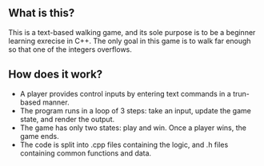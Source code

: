 ## What is this?
This is a text-based walking game, and its sole purpose is to be a beginner learning exrecise in C++.
The only goal in this game is to walk far enough so that one of the integers overflows.

## How does it work?
- A player provides control inputs by entering text commands in a trun-based manner.  
- The program runs in a loop of 3 steps: take an input, update the game state, and render the output.  
- The game has only two states: play and win.
Once a player wins, the game ends.  
- The code is split into .cpp files containing the logic, and .h files containing common functions and data.
